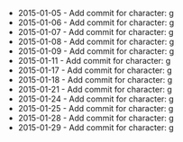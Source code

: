 - 2015-01-05 - Add commit for character: g
- 2015-01-06 - Add commit for character: g
- 2015-01-07 - Add commit for character: g
- 2015-01-08 - Add commit for character: g
- 2015-01-09 - Add commit for character: g
- 2015-01-11 - Add commit for character: g
- 2015-01-17 - Add commit for character: g
- 2015-01-18 - Add commit for character: g
- 2015-01-21 - Add commit for character: g
- 2015-01-24 - Add commit for character: g
- 2015-01-25 - Add commit for character: g
- 2015-01-28 - Add commit for character: g
- 2015-01-29 - Add commit for character: g
